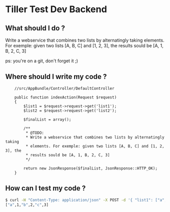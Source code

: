 # Tiller Test Dev Backend

## What should I do ?
Write a webservice that combines two lists by alternatingly taking elements. For exemple: given two lists [A, B, C] and [1, 2, 3], the results sould be [A, 1, B, 2, C, 3]

ps: you're on a git, don't forget it ;)

## Where should I write my code ?
```
    //src/AppBundle/Controller/DefaultController
    
    public function indexAction(Request $request)
    {
        $list1 = $request->request->get('list1');
        $list2 = $request->request->get('list2');
        
        $finalList = array();

        /**
         * @TODO: 
         * Write a webservice that combines two lists by alternatingly taking 
         * elements. For exemple: given two lists [A, B, C] and [1, 2, 3], the 
         * results sould be [A, 1, B, 2, C, 3]
         */
        
        return new JsonResponse($finalList, JsonResponse::HTTP_OK);
    }
```

## How can I test my code ?
```bash
$ curl -H "Content-Type: application/json" -X POST -d '{ "list1": ["a", "b", "c"], "list2": [1, 2, 3] }' test.local
["a",1,"b",2,"c",3]
```
